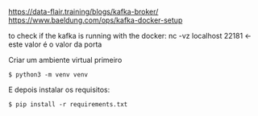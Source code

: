 https://data-flair.training/blogs/kafka-broker/
https://www.baeldung.com/ops/kafka-docker-setup

to check if the kafka is running with the docker: nc -vz localhost 22181 <- este valor é o valor da porta

Criar um ambiente virtual primeiro

`$ python3 -m venv venv`

E depois instalar os requisitos:

`$ pip install -r requirements.txt`